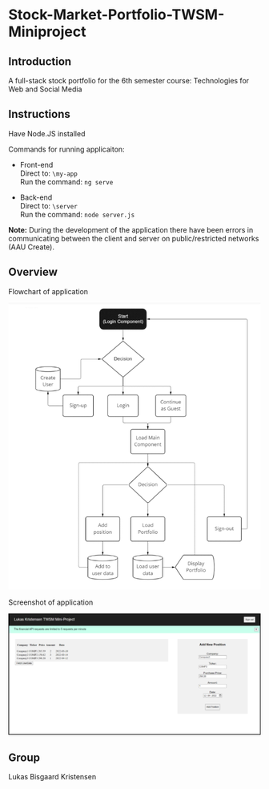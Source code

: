 # Stock-Market-Portfolio-TWSM-Miniproject
<h2>Introduction</h2>
A full-stack stock portfolio for the 6th semester course: Technologies for Web and Social Media


<h2>Instructions</h2>

Have Node.JS installed

Commands for running applicaiton:
- Front-end<br>
Direct to: ``\my-app``<br>
Run the command: ``ng serve``

- Back-end<br>
Direct to: ``\server``<br>
Run the command: ``node server.js``

**Note:** During the development of the application there have been errors in communicating between the client and server on public/restricted networks (AAU Create).

<h2>Overview</h2>
Flowchart of application

![](flowchart.png)

Screenshot of application

![](application_screenshot.png)

<h2>Group</h2>
Lukas Bisgaard Kristensen

